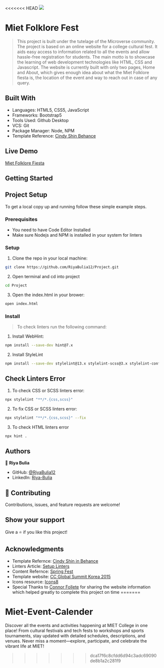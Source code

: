 <<<<<<< HEAD
![](https://img.shields.io/badge/Microverse-blueviolet)

# Miet Folklore Fest

> This project is built under the tutelage of the Microverse community. The project is based on an online website for a college cultural fest. It aids easy access to information related to all the events and allow hassle-free registration for students. The main motto is to showcase the learning of web development technologies like HTML, CSS and Javascript. The website is currently built with only two pages, Home and About, which gives enough idea about what the Miet Folklore fiesta is, the location of the event and way to reach out in case of any query.


## Built With

- Languages: HTML5, CSS5, JavaScript
- Frameworks: Bootstrap5
- Tools Used: Github Desktop
- VCS: Git
- Package Manager: Node, NPM
- Template Reference: [Cindy Shin Behance](https://www.behance.net/gallery/29845175/CC-Global-Summit-2015])


## Live Demo

[Miet Folklore Fiesta](https://riyabulia12.github.io/Miet-Spring-Fest/)


## Getting Started

## Project Setup
To get a local copy up and running follow these simple example steps.

### Prerequisites

- You need to have Code Editor Installed
- Make sure Nodejs and NPM is installed in your system for linters

### Setup
1. Clone the repo in your local machine:
```bash
git clone https://github.com/RiyaBulia12/Project.git
```
2. Open terminal and cd into project
```bash
cd Project
```
3. Open the index.html in your brower:
```bash
open index.html
```

### Install
> To check linters run the following command:
1. Install WebHint:
```bash
npm install --save-dev hint@7.x
```
2. Install StyleLint
```bash
npm install --save-dev stylelint@13.x stylelint-scss@3.x stylelint-config-standard@21.x stylelint-csstree-validator@1.x 
```
## Check Linters Error
1. To check CSS or SCSS linters error:
```bash
npx stylelint "**/*.{css,scss}"
```
2. To fix CSS or SCSS linters error:
```bash
npx stylelint "**/*.{css,scss}" --fix
```
3. To check HTML linters error
```bash
npx hint .
```

## Authors

👤 **Riya Bulia**

- GitHub: [@RiyaBulia12](https://github.com/RiyaBulia12)
- LinkedIn: [Riya-Bulia](https://linkedin.com/in/riya-bulia)

## 🤝 Contributing

Contributions, issues, and feature requests are welcome!

## Show your support

Give a ⭐️ if you like this project!

## Acknowledgments

- Template Refernce: [Cindy Shin in Behance](https://www.behance.net/gallery/29845175/CC-Global-Summit-2015)
- Linters Article: [Setup Linters](https://questions.microverse.org/t/configure-linters-for-html-and-css/2009)
- Content Refernce: [Spring Fest](https://springfest.in/)
- Template website: [CC Global Summit Korea 2015](https://summit.cckorea.org/main.html#)
- Icons resource: [Icons8](https://icons8.com/)
- Special Thanks to [Connor Follete](https://amtresu.github.io/) for sharing the website information which helped greatly to complete this project on time
=======
# Miet-Event-Calender
Discover all the events and activities happening at MIET College in one place! From cultural festivals and tech fests to workshops and sports tournaments, stay updated with detailed schedules, descriptions, and venues. Never miss a moment—explore, participate, and celebrate the vibrant life at MIET!
>>>>>>> dca17f6c8cfdd6d94c3adc69090de8b1a2c281f9
